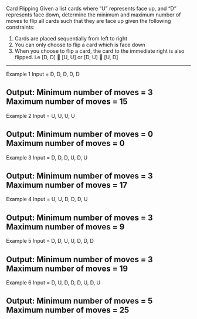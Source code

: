 Card Flipping 
Given a list cards where “U” represents face up, and “D” represents face down, determine the minimum and maximum number of moves to flip all cards such that they are face up given the following constraints:
1.	Cards are placed sequentially from left to right
2.	You can only choose to flip a card which is face down
3.	When you choose to flip a card, the card to the immediate right is also flipped. i.e [D, D]  [U, U] or [D, U]  [U, D]
-----------------------------
Example 1
Input = D, D, D, D, D

Output: 
Minimum number of moves = 3
Maximum number of moves = 15
-----------------------------
Example 2
Input = U, U, U, U

Output: 
Minimum number of moves = 0
Maximum number of moves = 0
-----------------------------
Example 3
Input = D, D, D, U, D, U

Output: 
Minimum number of moves = 3
Maximum number of moves = 17
-----------------------------
Example 4
Input = U, U, D, D, D, U

Output:
Minimum number of moves = 3
Maximum number of moves = 9
-----------------------------
Example 5
Input = D, D, U, U, D, D, D

Output:
Minimum number of moves = 3
Maximum number of moves = 19
-----------------------------
Example 6
Input = D, U, D, D, D, U, D, U

Output: 
Minimum number of moves = 5
Maximum number of moves = 25
-----------------------------



